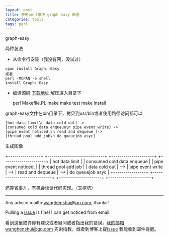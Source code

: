 ```yaml
---
layout: post
title: 使用perl模块 graph easy 画图
categories: tools
tags: perl
---
```


  

graph-easy

两种装法

- 从命令行安装（我没有网，没试过）

```
cpan install Graph::Easy
或者
perl -MCPAN -e shell
install Graph::Easy
```

- 编译源码 [下载地址](https://metacpan.org/pod/Graph::Easy) 解压进入目录下

    perl Makefile.PL
    make
    make test
    make install


graph-easy文件在bin目录下，拷贝到usr/bin或者使用路径访问都可以

```
[hot data limit\n data cold out] ->
[consumed cold data enqueue\n pipe event write] -> 
[pipe event noticed,\n read and dequeue ]-> 
[thread pool add job\n do queuejob asyc]
```
生成图像

+----------------+     +----------------------------+     +---------------------+     +---------------------+
| hot data limit |     | consumed cold data enqueue |     | pipe event noticed, |     | thread pool add job |
| data cold out  | --> |      pipe event write      | --> |  read and dequeue   | --> |  do queuejob asyc   |
+----------------+     +----------------------------+     +---------------------+     +---------------------+



还算省事儿，有机会读读代码实现。（又挖坑）

---

Any advice mailto:wanghenshui@qq.com, thanks! 

Pulling a [issue](https://github.com/wanghenshui/wanghenshui.github.io/issues/new) is fine! I can get noticed from email.

看到这里或许你有建议或者疑问或者指出我的错误，我的邮箱wanghenshui@qq.com 先谢指教。或者到博客上提[issue](https://github.com/wanghenshui/wanghenshui.github.io/issues/new) 我能收到邮件提醒。
